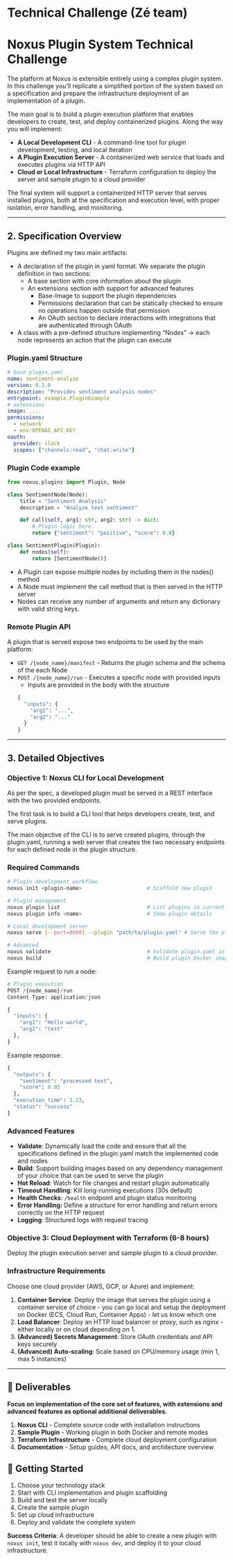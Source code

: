# Technical Challenge (Zé team)

# Noxus Plugin System Technical Challenge

The platform at Noxus is extensible entirely using a complex plugin system. In this challenge you’ll replicate a simplified portion of the system based on a specification and prepare the infrastructure deployment of an implementation of a plugin.

The main goal is to build a plugin execution platform that enables developers to create, test, and deploy containerized plugins. Along the way you will implement:

- **A Local Development CLI** - A command-line tool for plugin development, testing, and local iteration
- **A Plugin Execution Server** - A containerized web service that loads and executes plugins via HTTP API
- **Cloud or Local Infrastructure** - Terraform configuration to deploy the server and sample plugin to a cloud provider

The final system will support a containerized HTTP server that serves installed plugins, both at the specification and execution level, with proper isolation, error handling, and monitoring.

---

## 2. Specification Overview

Plugins are defined my two main artifacts:

- A declaration of the plugin in yaml format. We separate the plugin definition in two sections:
  - A base section with core information about the plugin
  - An extensions section with support for advanced features
    - Base-Image to support the plugin dependencies
    - Permissions declaration that can be statically checked to ensure no operations happen outside that permission
    - An OAuth section to declare interactions with integrations that are authenticated through OAuth
- A class with a pre-defined structure implementing “Nodes” → each node represents an action that the plugin can execute

### Plugin.yaml Structure

```yaml
# base plugin.yaml
name: sentiment-analyze
version: 0.1.0
description: "Provides sentiment analysis nodes"
entrypoint: example.PluginExample
# extensions
image: ....
permissions:
  - network
  - env:OPENAI_API_KEY
oauth:
  provider: slack
  scopes: ["channels:read", "chat:write"]
```

### Plugin Code example

```python
from noxus.plugins import Plugin, Node

class SentimentNode(Node):
    title = "Sentiment Analysis"
    description = "Analyze text sentiment"

    def call(self, arg1: str, arg2: str) -> dict:
        # Plugin logic here
        return {"sentiment": "positive", "score": 0.8}

class SentimentPlugin(Plugin):
    def nodes(self):
        return [SentimentNode()]

```

- A Plugin can expose multiple nodes by including them in the nodes() method
- A Node must implement the call method that is then served in the HTTP server
- Nodes can receive any number of arguments and return any dictionary with valid string keys.

### Remote Plugin API

A plugin that is served expose two endpoints to be used by the main platform:

- `GET /{node_name}/manifest` - Returns the plugin schema and the schema of the each Node
- `POST /{node_name}/run` - Executes a specific node with provided inputs
  - Inputs are provided in the body with the structure
  ```python
  {
  	"inputs": {
  	  "arg1": "...",
  	  "arg2": "..."
  	}
  }
  ```

---

## 3. Detailed Objectives

### Objective 1: Noxus CLI for Local Development

As per the spec, a developed plugin must be served in a REST interface with the two provided endpoints.

The first task is to build a CLI tool that helps developers create, test, and serve plugins.

The main objective of the CLI is to serve created plugins, through the plugin.yaml, running a web server that creates the two necessary endpoints for each defined node in the plugin structure.

### Required Commands

```bash
# Plugin development workflow
noxus init <plugin-name>                     # Scaffold new plugin

# Plugin management
noxus plugin list                            # List plugins in current space
noxus plugin info <name>                     # Show plugin details

# Local development server
noxus serve [--port=8080] --plugin "path/to/plugin.yaml" # Serve the plugin

# Advanced
noxus validate                               # Validate plugin.yaml in curr. dir
noxus build                                  # Build plugin Docker image
```

Example request to run a node:

```python
# Plugin execution
POST /{node_name}/run
Content-Type: application/json

{
  "inputs": {
    "arg1": "Hello world",
    "arg2": "test"
  },
}

```

Example response:

```python
{
  "outputs": {
    "sentiment": "processed text",
    "score": 0.95
  },
  "execution_time": 1.23,
  "status": "success"
}

```

### Advanced Features

- **Validate**: Dynamically load the code and ensure that all the specifications defined in the plugin.yaml match the implemented code and nodes
- **Build**: Support building images based on any dependency management of your choice that can be used to serve the plugin
- **Hot Reload**: Watch for file changes and restart plugin automatically
- **Timeout Handling**: Kill long-running executions (30s default)
- **Health Checks**: `/health` endpoint and plugin status monitoring
- **Error Handling:** Define a structure for error handling and return errors correctly on the HTTP request
- **Logging**: Structured logs with request tracing

### Objective 3: Cloud Deployment with Terraform (6-8 hours)

Deploy the plugin execution server and sample plugin to a cloud provider.

### Infrastructure Requirements

Choose one cloud provider (AWS, GCP, or Azure) and implement:

1. **Container Service**: Deploy the image that serves the plugin using a container service of choice - you can go local and setup the deployment on Docker (ECS, Cloud Run, Container Apps) - let us know which one
2. **Load Balancer**: Deploy an HTTP load balancer or proxy, such as nginx - either locally or on cloud depending on 1.
3. **(Advanced) Secrets Management**: Store OAuth credentials and API keys securely
4. **(Advanced) Auto-scaling**: Scale based on CPU/memory usage (min 1, max 5 instances)

---

## 📝 Deliverables

**Focus on implementation of the core set of features, with extensions and advanced features as optional additional deliverables.**

1. **Noxus CLI** - Complete source code with installation instructions
2. **Sample Plugin** - Working plugin in both Docker and remote modes
3. **Terraform Infrastructure** - Complete cloud deployment configuration
4. **Documentation** - Setup guides, API docs, and architecture overview

## 🚀 Getting Started

1. Choose your technology stack
2. Start with CLI implementation and plugin scaffolding
3. Build and test the server locally
4. Create the sample plugin
5. Set up cloud infrastructure
6. Deploy and validate the complete system

**Success Criteria**: A developer should be able to create a new plugin with `noxus init`, test it locally with `noxus dev`, and deploy it to your cloud infrastructure.
